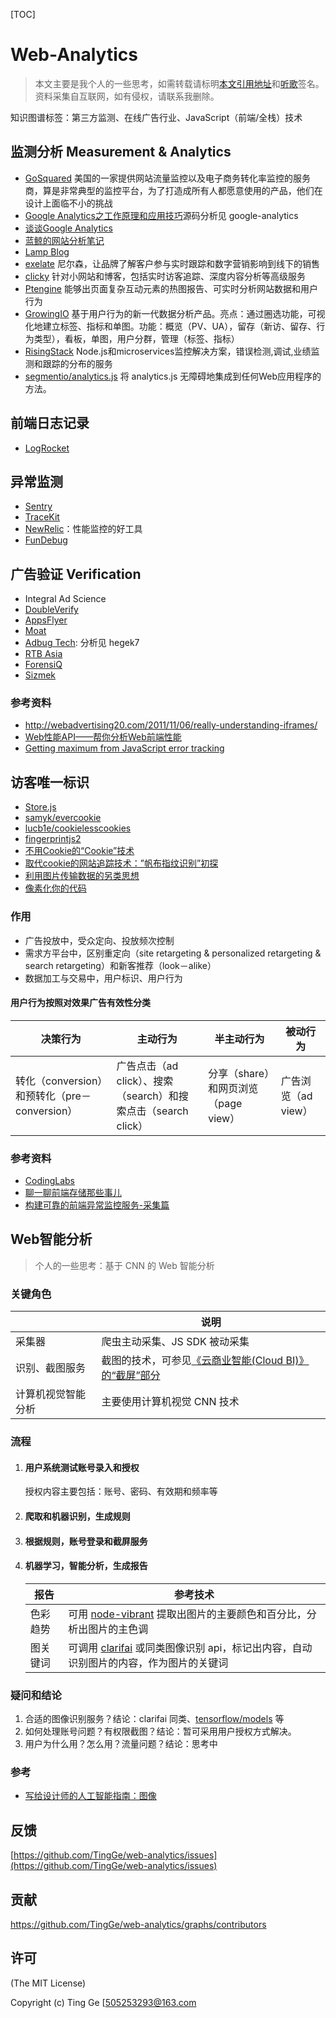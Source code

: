[TOC]

# Web-Analytics

> 本文主要是我个人的一些思考，如需转载请标明[本文引用地址](https://github.com/TingGe/web-analytics)和[听歌](http://tingge.github.io/html/me.html)签名。资料采集自互联网，如有侵权，请联系我删除。

知识图谱标签：第三方监测、在线广告行业、JavaScript（前端/全栈）技术

## 监测分析 Measurement & Analytics

- [GoSquared](https://www.gosquared.com/) 美国的一家提供网站流量监控以及电子商务转化率监控的服务商，算是非常典型的监控平台，为了打造成所有人都愿意使用的产品，他们在设计上面临不小的挑战
- [Google Analytics之工作原理和应用技巧](http://www.drupal001.com/2012/04/google-analytics-mechanism/)源码分析见 google-analytics
- [谈谈Google Analytics](http://yansong.me/2013/09/17/talk-about-Google-Analytics.html)
- [蓝鲸的网站分析笔记](http://bluewhale.cc/?s=Google)
- [Lamp Blog](http://www.lampblog.net/category/web%E5%88%86%E6%9E%90/google-analytics/)
- [exelate](http://exelate.com/) 尼尔森，让品牌了解客户参与实时跟踪和数字营销影响到线下的销售
- [clicky](http://clicky.com/)  针对小网站和博客，包括实时访客追踪、深度内容分析等高级服务
- [Ptengine](https://www.ptengine.com/)  能够出页面复杂互动元素的热图报告、可实时分析网站数据和用户行为
- [GrowingIO](https://www.growingio.com/) 基于用户行为的新一代数据分析产品。亮点：通过圈选功能，可视化地建立标签、指标和单图。功能：概览（PV、UA），留存（新访、留存、行为类型），看板，单图，用户分群，管理（标签、指标）
- [RisingStack](https://trace.risingstack.com) Node.js和microservices监控解决方案，错误检测,调试,业绩监测和跟踪的分布的服务
- [segmentio/analytics.js](segmentio/analytics.js) 将 analytics.js 无障碍地集成到任何Web应用程序的方法。

## 前端日志记录

- [LogRocket](https://logrocket.com/)

## 异常监测

- [Sentry](https://github.com/getsentry/sentry)
- [TraceKit](https://github.com/csnover/TraceKit)
- [NewRelic](https://newrelic.com/)：性能监控的好工具
- [FunDebug](https://fundebug.com/)

## 广告验证 Verification

- Integral Ad Science
- [DoubleVerify](http://doubleverify.com/)
- [AppsFlyer](https://www.appsflyer.com/)
- [Moat](http://www.moat.com)
- [Adbug Tech](http://www.adbugtech.com/): 分析见 hegek7
- [RTB Asia](http://rtbasia.com)
- [ForensiQ](http://forensiq.com)
- [Sizmek](http://www.sizmek.com)

### 参考资料
- http://webadvertising20.com/2011/11/06/really-understanding-iframes/
- [Web性能API——帮你分析Web前端性能](http://www.infoq.com/cn/news/2015/06/web-performance-api)
- [Getting maximum from JavaScript error tracking](http://blog.qbaka.com/post/81596992555/getting-maximum-from-javascript-error-tracking)

## 访客唯一标识

- [Store.js](https://github.com/marcuswestin/store.js)
- [samyk/evercookie](https://github.com/samyk/evercookie)
- [lucb1e/cookielesscookies](https://github.com/lucb1e/cookielesscookies)
- [fingerprintjs2](https://github.com/Valve/fingerprintjs2)
- [不用Cookie的“Cookie”技术](http://blog.jobbole.com/46266/)
- [取代cookie的网站追踪技术：”帆布指纹识别”初探](http://netsecurity.51cto.com/art/201407/446816.htm)
- [利用图片传输数据的另类思想](https://imququ.com/post/use-image-to-transfer-data.html)
- [像素化你的代码](https://imququ.com/post/code2png-encoder.html)

### 作用

- 广告投放中，受众定向、投放频次控制
- 需求方平台中，区别重定向（site retargeting & personalized retargeting & search retargeting）和新客推荐（look－alike）
- 数据加工与交易中，用户标识、用户行为

#### 用户行为按照对效果广告有效性分类

| 决策行为                               | 主动行为                                     | 半主动行为                     | 被动行为          |
| ---------------------------------- | ---------------------------------------- | ------------------------- | ------------- |
| 转化（conversion）和预转化（pre－conversion） | 广告点击（ad click）、搜索（search）和搜索点击（search click） | 分享（share）和网页浏览（page view） | 广告浏览（ad view） |

### 参考资料

- [CodingLabs](http://blog.codinglabs.org/articles/how-web-analytics-data-collection-system-work.html)
- [聊一聊前端存储那些事儿](http://mp.weixin.qq.com/s?__biz=MzIwNjQwMzUwMQ==&mid=2247484013&idx=1&sn=270295c8a6fe604d22e71d8087297d35)
- [构建可靠的前端异常监控服务-采集篇](http://mp.weixin.qq.com/s/LGbMXauSuuGWcvqazjXWjQ)

## Web智能分析

> 个人的一些思考：基于 CNN 的 Web 智能分析

### 关键角色

|           | 说明                                       |
| --------- | ---------------------------------------- |
| 采集器       | 爬虫主动采集、JS SDK 被动采集                       |
| 识别、截图服务   | 截图的技术，可参见[《云商业智能(Cloud BI)》的“截屏”部分](http://tingge.github.io/html/cloud-bi.html) |
| 计算机视觉智能分析 | 主要使用计算机视觉 CNN 技术                         |

### 流程

1. #### 用户系统测试账号录入和授权

   授权内容主要包括：账号、密码、有效期和频率等

2. #### 爬取和机器识别，生成规则

3. #### 根据规则，账号登录和截屏服务

4. #### 机器学习，智能分析，生成报告

   | 报告   | 参考技术                                     |
   | ---- | ---------------------------------------- |
   | 色彩趋势 | 可用 [node-vibrant](https://github.com/akfish/node-vibrant) 提取出图片的主要颜色和百分比，分析出图片的主色调 |
   | 图关键词 | 可调用 [clarifai](https://clarifai.com/developer/) 或同类图像识别 api，标记出内容，自动识别图片的内容，作为图片的关键词 |

### 疑问和结论

1. 合适的图像识别服务？结论：clarifai 同类、[tensorflow/models](tensorflow/models) 等
2. 如何处理账号问题？有权限截图？结论：暂可采用用户授权方式解决。
3. 用户为什么用？怎么用？流量问题？结论：思考中

### 参考

- [写给设计师的人工智能指南：图像](https://mp.weixin.qq.com/s?__biz=MzA3MDgyMjMwMA==&mid=2649932923&idx=1&sn=6d2818ab05a3674350360132a3c4fa6e)

## 反馈

[https://github.com/TingGe/web-analytics/issues](https://github.com/TingGe/web-analytics/issues)

## 贡献

https://github.com/TingGe/web-analytics/graphs/contributors

## 许可

(The MIT License)

Copyright (c)  Ting Ge [505253293@163.com